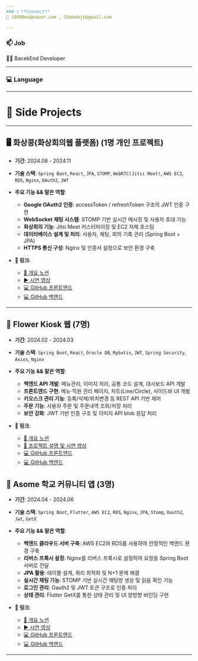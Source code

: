 ```yaml
---
### 📞 **Connect**
📧 19999eo@naver.com , 53eodnjs@gmail.com

---
```


### 📫 **Job**
👨‍💻 BacekEnd Developer

---

### 💻 **Language**


---
# 💼 Side Projects

---
## 🖥 화상콩(화상회의웹 플랫폼) (1명 개인 프로젝트)
- **기간**: 2024.08 - 2024.11  
- **기술 스택**: `Spring Boot`, `React`, `JPA`, `STOMP`, `WebRTC(Jitsi Meet)`, `AWS EC2`, `RDS`, `Nginx`, `OAuth2`, `JWT`  
- **주요 기능 && 맡은 역할**:
  - **Google OAuth2 인증**: accessToken / refreshToken 구조의 JWT 인증 구현
  - **WebSocket 채팅 시스템**: STOMP 기반 실시간 메시징 및 사용자 초대 기능
  - **화상회의 기능**: Jitsi Meet 커스터마이징 및 EC2 자체 호스팅
  - **데이터베이스 설계 및 처리**: 사용자, 채팅, 회의 기록 관리 (Spring Boot + JPA)
  - **HTTPS 통신 구성**: Nginx 및 인증서 설정으로 보안 환경 구축

- **🔗 링크**:
  - [📄 개요 노션](https://www.notion.so/22f7f3d3c5cc80e7a366db87b33371ea?source=copy_link)
  - [▶️ 시연 영상](https://www.youtube.com/watch?v=DZ0Va_BSIDA)  
  - [💻 GitHub 프론트엔드](https://github.com/kdw4831/BurntBean_fe)  
  - [💻 GitHub 백엔드](https://github.com/kdw4831/BurntBean_be)

---

## 🌸 Flower Kiosk 웹 (7명)
- **기간**: 2024.02 - 2024.03  
- **기술 스택**: `Spring Boot`, `React`, `Oracle DB`, `Mybatis`, `JWT`, `Spring Security`, `Axios`, `Nginx`  
- **주요 기능 && 맡은 역할**:
  - **백엔드 API 개발**: 메뉴관리, 이미지 처리, 공통 코드 설계, 대시보드 API 개발
  - **프론트엔드 구현**: 메뉴·직원 관리 페이지, 차트(Line/Circle), 사이드바 UI 개발
  - **키오스크 관리 기능**: 등록/삭제/위치변경 등 REST API 기반 제어
  - **주문 기능**: 사용자 주문 및 주문내역 조회/저장 처리
  - **보안 강화**: JWT 기반 인증 구조 및 이미지 API blob 응답 처리

- **🔗 링크**:
  - [📄 개요 노션](https://www.notion.so/Flower-Kiosk-22f7f3d3c5cc8011bae5fd3bf9ee68d0?source=copy_link)
  - [📄 프로젝트 설명 및 시연 영상](https://www.canva.com/design/DAF_NYQw6AE/TuA_fJdkm334_FYgP2uT-g/view?utm_content=DAF_NYQw6AE&utm_campaign=designshare&utm_medium=link2&utm_source=uniquelinks&utlId=hd066e19e14) 
  - [💻 GitHub 프론트엔드](https://github.com/acornkiosk/flower_front)  
  - [💻 GitHub 백엔드](https://github.com/acornkiosk/flower-back)
  
## 🌱 Asome 학교 커뮤니티 앱 (3명)
- **기간**: 2024.04 - 2024.06  
- **기술 스택**: `Spring Boot`, `Flutter`, `AWS EC2`, `RDS`, `Nginx`, `JPA`, `Stomp`, `Oauth2`, `Jwt`, `GetX`  
- **주요 기능 && 맡은 역할**:
  - **백엔드 클라우드 서버 구축**: AWS EC2와 RDS를 사용하여 안정적인 백엔드 환경 구축
  - **리버스 프록시 설정**: Nginx를 리버스 프록시로 설정하여 요청을 Spring Boot 서버로 전달
  - **JPA 활용**: 테이블 설계, 쿼리 최적화 및 N+1 문제 해결
  - **실시간 채팅 기능**: STOMP 기반 실시간 채팅방 생성 및 읽음 확인 기능
  - **로그인 관리**: Oauth2 및 JWT 토큰 구조로 인증 처리
  - **상태 관리**: Flutter GetX를 통한 상태 관리 및 UI 양방향 바인딩 구현

- **🔗 링크**:  
  - [📄 개요 노션](https://www.notion.so/2ea3e9b350f54686abddce1c4a282def)  
  - [▶️ 시연 영상](https://www.youtube.com/watch?v=3dgyFBdJ4Ic)  
  - [💻 GitHub 프론트엔드](https://github.com/kdw4831/asome-fe-flutter)  
  - [💻 GitHub 백엔드](https://github.com/kdw4831/asome-spring-be)

---
